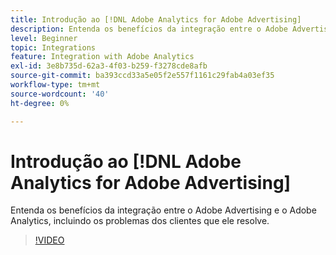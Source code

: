 ```yaml
---
title: Introdução ao [!DNL Adobe Analytics for Adobe Advertising]
description: Entenda os benefícios da integração entre o Adobe Advertising e o Adobe Analytics, incluindo os problemas dos clientes que ele resolve.
level: Beginner
topic: Integrations
feature: Integration with Adobe Analytics
exl-id: 3e8b735d-62a3-4f03-b259-f3278cde8afb
source-git-commit: ba393ccd33a5e05f2e557f1161c29fab4a03ef35
workflow-type: tm+mt
source-wordcount: '40'
ht-degree: 0%

---
```


# Introdução ao [!DNL Adobe Analytics for Adobe Advertising]

Entenda os benefícios da integração entre o Adobe Advertising e o Adobe Analytics, incluindo os problemas dos clientes que ele resolve.

>[!VIDEO](https://video.tv.adobe.com/v/33491)
